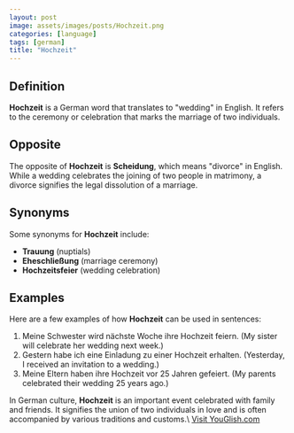 ```yaml
---
layout: post
image: assets/images/posts/Hochzeit.png
categories: [language]
tags: [german]
title: "Hochzeit"
---
```


## Definition
**Hochzeit** is a German word that translates to "wedding" in English. It refers to the ceremony or celebration that marks the marriage of two individuals.

## Opposite
The opposite of **Hochzeit** is **Scheidung**, which means "divorce" in English. While a wedding celebrates the joining of two people in matrimony, a divorce signifies the legal dissolution of a marriage.

## Synonyms
Some synonyms for **Hochzeit** include:
- **Trauung** (nuptials)
- **Eheschließung** (marriage ceremony)
- **Hochzeitsfeier** (wedding celebration)

## Examples
Here are a few examples of how **Hochzeit** can be used in sentences:

1. Meine Schwester wird nächste Woche ihre Hochzeit feiern. (My sister will celebrate her wedding next week.)
2. Gestern habe ich eine Einladung zu einer Hochzeit erhalten. (Yesterday, I received an invitation to a wedding.)
3. Meine Eltern haben ihre Hochzeit vor 25 Jahren gefeiert. (My parents celebrated their wedding 25 years ago.)

In German culture, **Hochzeit** is an important event celebrated with family and friends. It signifies the union of two individuals in love and is often accompanied by various traditions and customs.\ <a id="yg-widget-0" class="youglish-widget" data-query="Hochzeit" data-lang="german" data-components="8412" data-auto-start="0" data-bkg-color="theme_light" data-title="How%20to%20pronounce%20Hochzeit%20in%20German"  rel="nofollow" href="https://youglish.com">Visit YouGlish.com</a><script async src="https://youglish.com/public/emb/widget.js" charset="utf-8"></script>